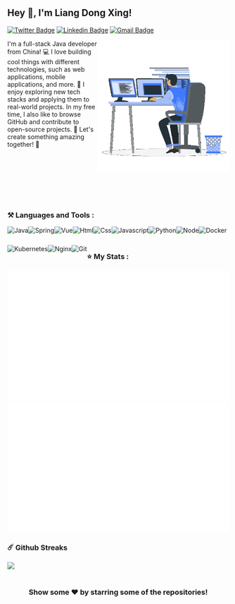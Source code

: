## Hey 👋, I'm Liang Dong Xing!
[![Twitter Badge](https://img.shields.io/badge/-Twitter-00acee?style=flat-square&logo=Twitter&logoColor=white)](https://twitter.com/dongxing_liang)
[![Linkedin Badge](https://img.shields.io/badge/-Linkedin-0077B5?style=flat-square&logo=Linkedin&logoColor=white)](https://www.linkedin.com/in/dongxing-liang-219879268/)
[![Gmail Badge](https://img.shields.io/badge/Gmail-d14836?style=flat-square&logo=Gmail&logoColor=white)](mailto:liangdongxing.cn@outlook.com)


<img align="right" alt="GIF" src="https://github.com/0xabdulkhalid/0xabdulkhalid/raw/main/assets/mdImages/Right_Side.gif" width="300"/>
I'm a full-stack Java developer from China! 💻 I love building cool things with different technologies, such as web applications, mobile applications, and more. 🚀 I enjoy exploring new tech stacks and applying them to real-world projects. In my free time, I also like to browse GitHub and contribute to open-source projects. 💪 Let's create something amazing together! 🤝

<br>
<br>
<br>
<br>
<br>
<br>
<br>
<br>

### ⚒️ Languages and Tools :
<a href="https://www.java.com" target="_blank">
  <img align="left" alt="Java" height ="42px" src="https://raw.githubusercontent.com/rahul-jha98/github_readme_icons/main/language_and_tools/square/java/java.svg">
</a>
<a href="https://spring.io/" target="_blank">
  <img align="left" alt="Spring" height ="42px" src="https://raw.githubusercontent.com/rahul-jha98/github_readme_icons/main/language_and_tools/square/spring/spring.svg">
</a>
<a href="https://vuejs.org/" target="_blank">
  <img align="left" alt="Vue" height ="42px" src="https://raw.githubusercontent.com/rahul-jha98/github_readme_icons/main/language_and_tools/square/vue/vue.svg">
</a>
<a href="https://developer.mozilla.org/en-US/docs/Web/HTML" target="_blank">
  <img align="left" alt="Html" height ="42px" src="https://raw.githubusercontent.com/rahul-jha98/github_readme_icons/main/language_and_tools/square/html/html.svg">
</a>
<a href="https://developer.mozilla.org/en-US/docs/Web/CSS" target="_blank">
  <img align="left" alt="Css" height ="42px" src="https://raw.githubusercontent.com/rahul-jha98/github_readme_icons/main/language_and_tools/square/css/css.svg">
</a>
<a href="https://developer.mozilla.org/en-US/docs/Web/JavaScript" target="_blank">
  <img align="left" alt="Javascript" height ="42px" src="https://raw.githubusercontent.com/rahul-jha98/github_readme_icons/main/language_and_tools/square/javascript/javascript.svg">
</a>
<a href="https://www.python.org/" target="_blank">
  <img align="left" alt="Python" height ="42px" src="https://raw.githubusercontent.com/rahul-jha98/github_readme_icons/main/language_and_tools/square/python/python.svg">
</a>
<a href="https://nodejs.org/" target="_blank">
  <img align="left" alt="Node" height ="42px" src="https://raw.githubusercontent.com/rahul-jha98/github_readme_icons/main/language_and_tools/square/node/node.svg">
</a>
<a href="https://www.docker.com/" target="_blank">
  <img align="left" alt="Docker" height ="42px" src="https://raw.githubusercontent.com/rahul-jha98/github_readme_icons/main/language_and_tools/square/docker/docker.svg">
</a>
<a href="https://kubernetes.io/" target="_blank">
  <img align="left" alt="Kubernetes" height ="42px" src="https://raw.githubusercontent.com/rahul-jha98/github_readme_icons/main/language_and_tools/square/kubernetes/kubernetes.svg">
</a>
<a href="https://www.nginx.com/" target="_blank">
  <img align="left" alt="Nginx" height ="42px" src="https://raw.githubusercontent.com/rahul-jha98/github_readme_icons/main/language_and_tools/square/nginx/nginx.svg">
</a>
<a href="https://git-scm.com/" target="_blank">
  <img align="left" alt="Git" height ="42px" src="https://raw.githubusercontent.com/rahul-jha98/github_readme_icons/main/language_and_tools/square/git-scm/git-scm.svg">
</a>

<br>
<br>

### ⭐ My Stats :
![Stats Overview](https://raw.githubusercontent.com/Liang-Dongxing/github-stats-transparent/output/generated/overview.svg)
![Most Used Languages](https://raw.githubusercontent.com/Liang-Dongxing/github-stats-transparent/output/generated/languages.svg)

### ☄️ Github Streaks
<img height="180em" src="https://github-readme-streak-stats.herokuapp.com/?user=Liang-Dongxing&hide_border=true" />

#

<div align="center">
  
### Show some ❤️ by starring some of the repositories!

</div>
